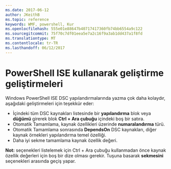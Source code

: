 ```yaml
---
ms.date: 2017-06-12
author: JKeithB
ms.topic: reference
keywords: WMF, powershell, Kur
ms.openlocfilehash: 555e01e88647b40717417360fb74bb6554a9c122
ms.sourcegitcommit: 75f70c7df01eea5e7a2c16f9a3ab1dd437a1f8fd
ms.translationtype: MT
ms.contentlocale: tr-TR
ms.lasthandoff: 06/12/2017
---
```

# <a name="authoring-improvements-using-powershell-ise"></a>PowerShell ISE kullanarak geliştirme geliştirmeleri

Windows PowerShell ISE DSC yapılandırmalarında yazma çok daha kolaydır, aşağıdaki geliştirmeleri için teşekkür eder:

- İçindeki tüm DSC kaynakları listesinde bir **yapılandırma** blok veya **düğümü** girerek blok **Ctrl + Ara çubuğu** içindeki boş bir satıra.
- Otomatik Tamamlama, kaynak özellikleri üzerinde **numaralandırma** türü.
- Otomatik Tamamlama sonrasında **DependsOn** DSC kaynakları, diğer kaynak örnekleri yapılandırma temel özelliği.
- Daha iyi sekme tamamlama kaynak özellik değeri.

**Not:** seçenekleri listelemek için Ctrl + Ara çubuğu kullanmadan önce kaynak özellik değerleri için boş bir dize olması gerekir. Tuşuna basarak **sekmesini** seçenekleri arasında geçiş yapar.

